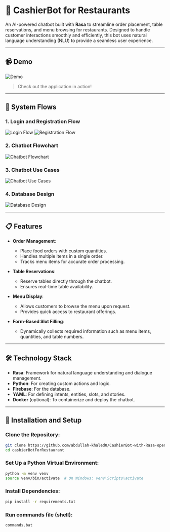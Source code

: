 # 🛒 CashierBot for Restaurants

An AI-powered chatbot built with **Rasa** to streamline order placement, table reservations, and menu browsing for restaurants. Designed to handle customer interactions smoothly and efficiently, this bot uses natural language understanding (NLU) to provide a seamless user experience.

---


## 📹 Demo
![Demo](demo_gif.gif)
> Check out the application in action!

---

## 🔄 System Flows

### 1. Login and Registration Flow
![Login Flow](Login.png)
![Registration Flow](Registration.png)

### 2. Chatbot Flowchart
![Chatbot Flowchart](Chatbot_Flowchart.png)

### 3. Chatbot Use Cases
![Chatbot Use Cases](Chatbot.png)

### 4. Database Design
![Database Design](Database.png)

---

## 📋 Features

- **Order Management**:
  - Place food orders with custom quantities.
  - Handles multiple items in a single order.
  - Tracks menu items for accurate order processing.

- **Table Reservations**:
  - Reserve tables directly through the chatbot.
  - Ensures real-time table availability.

- **Menu Display**:
  - Allows customers to browse the menu upon request.
  - Provides quick access to restaurant offerings.

- **Form-Based Slot Filling**:
  - Dynamically collects required information such as menu items, quantities, and table numbers.

---

## 🛠️ Technology Stack

- **Rasa**: Framework for natural language understanding and dialogue management.
- **Python**: For creating custom actions and logic.
- **Firebase**: For the database.
- **YAML**: For defining intents, entities, slots, and stories.
- **Docker** (optional): To containerize and deploy the chatbot.

---


## 🚀 Installation and Setup

### Clone the Repository:
```bash
git clone https://github.com/abdullah-khaled0/CashierBot-with-Rasa-open-source.git
cd cashierBotForRestaurant
```

### Set Up a Python Virtual Environment:
```bash
python -m venv venv
source venv/bin/activate  # On Windows: venv\Scripts\activate
```


### Install Dependencies:
```bash
pip install -r requirements.txt
```


### Run commands file (shell):
```bash
commands.bat
```

